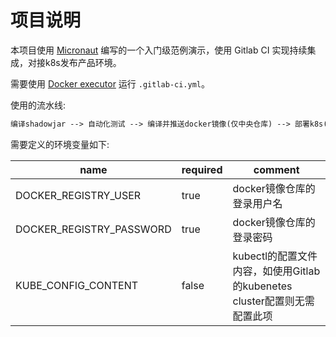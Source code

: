 # 项目说明

本项目使用 [Micronaut](https://micronaut.io/) 编写的一个入门级范例演示，使用 Gitlab CI 实现持续集成，对接k8s发布产品环境。

需要使用 [Docker executor](https://docs.gitlab.com/runner/executors/docker.html) 运行 `.gitlab-ci.yml`。

使用的流水线:

```txt
编译shadowjar --> 自动化测试 --> 编译并推送docker镜像(仅中央仓库) --> 部署k8s(手动，仅中央仓库)
```

需要定义的环境变量如下:

| name                     | required | comment                                                                  |
| ------------------------ | -------- | ------------------------------------------------------------------------ |
| DOCKER_REGISTRY_USER     | true     | docker镜像仓库的登录用户名                                               |
| DOCKER_REGISTRY_PASSWORD | true     | docker镜像仓库的登录密码                                                 |
| KUBE_CONFIG_CONTENT      | false    | kubectl的配置文件内容，如使用Gitlab的kubenetes cluster配置则无需配置此项 |
